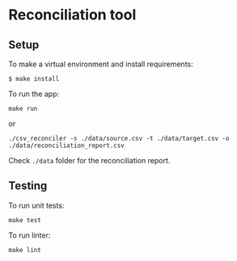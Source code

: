 # Reconciliation tool

## Setup

To make a virtual environment and install requirements:

```
$ make install
```

To run the app:

```
make run
```

or

```
./csv_reconciler -s ./data/source.csv -t ./data/target.csv -o ./data/reconciliation_report.csv
```

Check `./data` folder for the reconciliation report.

## Testing

To run unit tests:

```
make test
```

To run linter:

```
make lint
```
